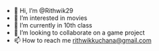 - 👋 Hi, I’m @Rithwik29
- 👀 I’m interested in movies
- 🌱 I’m currently in 10th class
- 💞️ I’m looking to collaborate on a game project 
- 📫 How to reach me rithwikkuchana@gmail.com

<!---
Rithwik29/Rithwik29 is a ✨ special ✨ repository because its `README.md` (this file) appears on your GitHub profile.
You can click the Preview link to take a look at your changes.
--->
